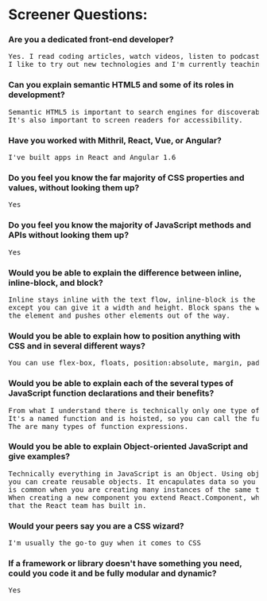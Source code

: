 # Screener Questions:

### Are you a dedicated front-end developer?
<pre>Yes. I read coding articles, watch videos, listen to podcasts, and code almost every day.
I like to try out new technologies and I'm currently teaching a coding class part time.</pre>

### Can you explain semantic HTML5 and some of its roles in development?
<pre>Semantic HTML5 is important to search engines for discoverability and understandability.
It's also important to screen readers for accessibility.</pre>

### Have you worked with Mithril, React, Vue, or Angular?
<pre>I've built apps in React and Angular 1.6</pre>

### Do you feel you know the far majority of CSS properties and values, without looking them up?
<pre>Yes</pre>

### Do you feel you know the majority of JavaScript methods and APIs without looking them up?
<pre>Yes</pre>

### Would you be able to explain the difference between inline, inline-block, and block?
<pre>Inline stays inline with the text flow, inline-block is the same,
except you can give it a width and height. Block spans the width of
the element and pushes other elements out of the way.</pre>

### Would you be able to explain how to position anything with CSS and in several different ways?
<pre>You can use flex-box, floats, position:absolute, margin, padding etc.</pre>

### Would you be able to explain each of the several types of JavaScript function declarations and their benefits?
<pre>From what I understand there is technically only one type of function declaration.
It's a named function and is hoisted, so you can call the function before the actual declaration.
The are many types of function expressions.</pre>

### Would you be able to explain Object-oriented JavaScript and give examples?
<pre>Technically everything in JavaScript is an Object. Using objects, classes, or constructor functions
you can create reusable objects. It encapulates data so you write less code. Using constructor functions or classes
is common when you are creating many instances of the same type of object. React is a good example of this.
When creating a new component you extend React.Component, which allows you to use functionality
that the React team has built in.</pre>

### Would your peers say you are a CSS wizard?
<pre>I'm usually the go-to guy when it comes to CSS</pre>

### If a framework or library doesn't have something you need, could you code it and be fully modular and dynamic?
<pre>Yes</pre>